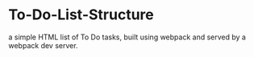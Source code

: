 # To-Do-List-Structure
a simple HTML list of To Do tasks, built using webpack and served by a webpack dev server.
